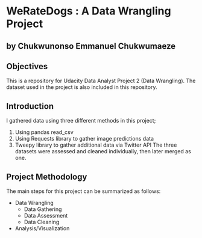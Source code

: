 
# WeRateDogs : A Data Wrangling Project

## by Chukwunonso Emmanuel Chukwumaeze

## Objectives

This is a repository for Udacity Data Analyst Project 2 (Data Wrangling). The dataset used in the project is also included in this repository.

## Introduction

I gathered data using three different methods in this project;
1. Using pandas read_csv
2. Using Requests library to gather image predictions data
3. Tweepy library to gather additional data via Twitter API
The three datasets were assessed and cleaned individually, then later merged as one.

## Project Methodology

The main steps for this project can be summarized as follows:

- Data Wrangling
  - Data Gathering
  - Data Assessment
  - Data Cleaning
- Analysis/Visualization
